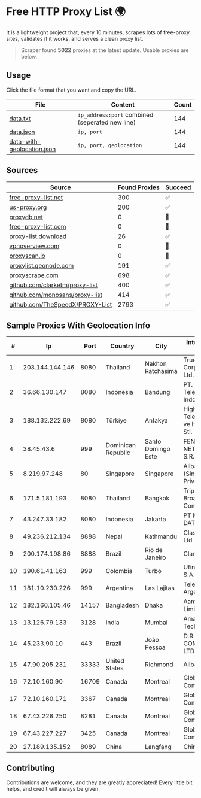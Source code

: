 
# Free HTTP Proxy List 🌍

It is a lightweight project that, every 10 minutes, scrapes lots of free-proxy sites, validates if it works, and serves a clean proxy list.


> Scraper found **5022** proxies at the latest update. Usable proxies are below.

## Usage

Click the file format that you want and copy the URL.


|File|Content|Count|
|----|-------|-----|
|[data.txt](https://raw.githubusercontent.com/themiralay/Proxy-List-World/master/data.txt)|`ip_address:port` combined (seperated new line)|144|
|[data.json](https://raw.githubusercontent.com/themiralay/Proxy-List-World/master/data.json)|`ip, port`|144|
|[data-with-geolocation.json](https://raw.githubusercontent.com/themiralay/Proxy-List-World/master/data-with-geolocation.json)|`ip, port, geolocation`|144|

## Sources

|Source|Found Proxies|Succeed|
|------|-------------|-------|
|[free-proxy-list.net](https://free-proxy-list.net)|300|✅|
|[us-proxy.org](https://www.us-proxy.org)|200|✅|
|[proxydb.net](http://proxydb.net)|0|🚫|
|[free-proxy-list.com](https://free-proxy-list.com/?page=&port=&type%5B%5D=http&type%5B%5D=https&up_time=0&search=Search)|0|🚫|
|[proxy-list.download](https://www.proxy-list.download/HTTP)|26|✅|
|[vpnoverview.com](https://vpnoverview.com/privacy/anonymous-browsing/free-proxy-servers)|0|🚫|
|[proxyscan.io](https://www.proxyscan.io)|0|🚫|
|[proxylist.geonode.com](https://proxylist.geonode.com/api/proxy-list?limit=300&page=1&sort_by=lastChecked&sort_type=desc&protocols=http,https)|191|✅|
|[proxyscrape.com](https://api.proxyscrape.com/v2/?request=displayproxies&protocol=http&timeout=10000&country=all&ssl=all&anonymity=all)|698|✅|
|[github.com/clarketm/proxy-list](https://raw.githubusercontent.com/clarketm/proxy-list/master/proxy-list-raw.txt)|400|✅|
|[github.com/monosans/proxy-list](https://raw.githubusercontent.com/monosans/proxy-list/main/proxies/http.txt)|414|✅|
|[github.com/TheSpeedX/PROXY-List](https://raw.githubusercontent.com/TheSpeedX/PROXY-List/master/http.txt)|2793|✅|


## Sample Proxies With Geolocation Info

|#|Ip|Port|Country|City|Internet Service Provider|
|-|--|----|-------|----|-------------------------|
|1|203.144.144.146|8080|Thailand|Nakhon Ratchasima|True Internet Corporation CO. Ltd.|
|2|36.66.130.147|8080|Indonesia|Bandung|PT. Telekomunikasi Indonesia|
|3|188.132.222.69|8080|Türkiye|Antakya|High Speed Telekomunikasyon ve Hab. Hiz. Ltd. Sti.|
|4|38.45.43.6|999|Dominican Republic|Santo Domingo Este|FENIX NETWORKS, S.R.L.|
|5|8.219.97.248|80|Singapore|Singapore|Alibaba Cloud (Singapore) Private Limited|
|6|171.5.181.193|8080|Thailand|Bangkok|Triple T Broadband Public Company Limited|
|7|43.247.33.182|8080|Indonesia|Jakarta|PT MEDIA LINTAS DATA|
|8|49.236.212.134|8888|Nepal|Kathmandu|Classic Tech Pvt. Ltd|
|9|200.174.198.86|8888|Brazil|Rio de Janeiro|Claro S.A|
|10|190.61.41.163|999|Colombia|Turbo|Ufinet Panama S.A.|
|11|181.10.230.226|999|Argentina|Las Lajitas|Telecom Argentina S.A|
|12|182.160.105.46|14157|Bangladesh|Dhaka|Aamra Networks Limited|
|13|13.126.79.133|3128|India|Mumbai|Amazon Technologies Inc|
|14|45.233.90.10|443|Brazil|João Pessoa|D.R SERVICOS DE COMUNICACAO LTDA - ME|
|15|47.90.205.231|33333|United States|Richmond|Alibaba.com LLC|
|16|72.10.160.90|16709|Canada|Montreal|GloboTech Communications|
|17|72.10.160.171|3367|Canada|Montreal|GloboTech Communications|
|18|67.43.228.250|8281|Canada|Montreal|GloboTech Communications|
|19|67.43.227.227|3425|Canada|Montreal|GloboTech Communications|
|20|27.189.135.152|8089|China|Langfang|Chinanet|



## Contributing

Contributions are welcome, and they are greatly appreciated! Every
little bit helps, and credit will always be given.

